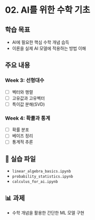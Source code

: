 # 02. AI를 위한 수학 기초

## 학습 목표
- AI에 필요한 핵심 수학 개념 습득
- 이론을 실제 AI 모델에 적용하는 방법 이해

## 주요 내용

### Week 3: 선형대수
- [ ] 벡터와 행렬
- [ ] 고유값과 고유벡터
- [ ] 특이값 분해(SVD)

### Week 4: 확률과 통계
- [ ] 확률 분포
- [ ] 베이즈 정리
- [ ] 통계적 추론

## 🧮 실습 파일
- `linear_algebra_basics.ipynb`
- `probability_statistics.ipynb`
- `calculus_for_ai.ipynb`

## 📊 과제
- 수학 개념을 활용한 간단한 ML 모델 구현
